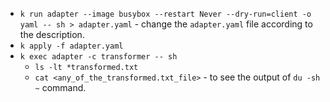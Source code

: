 - `k run adapter --image busybox --restart Never --dry-run=client -o yaml -- sh > adapter.yaml` - change the `adapter.yaml` file according to the description.
- `k apply -f adapter.yaml`
- `k exec adapter -c transformer -- sh`
   * `ls -lt *transformed.txt`
   * `cat <any_of_the_transformed.txt_file>` - to see the output of `du -sh ~` command. 